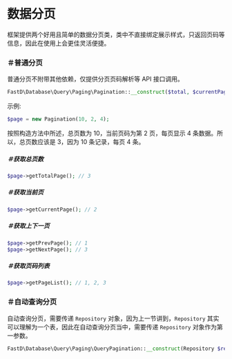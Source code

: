 # 数据分页

框架提供两个好用且简单的数据分页类，类中不直接绑定展示样式，只返回页码等信息，因此在使用上会更佳灵活便捷。

### ＃普通分页

普通分页不附带其他依赖，仅提供分页页码解析等 API 接口调用。

```php
FastD\Database\Query\Paging\Pagination::__construct($total, $currentPage = 1, $showList = 25, $showPage = 5);
```

示例: 

```php
$page = new Pagination(10, 2, 4);
```

按照构造方法中所述，总页数为 10，当前页码为第 2 页，每页显示 4 条数据。所以，总页数应该是 3，因为 10 条记录，每页 4 条。

##### ＃获取总页数

```php
$page->getTotalPage(); // 3
```

##### ＃获取当前页

```php
$page->getCurrentPage(); // 2
```

##### ＃获取上下一页

```php
$page->getPrevPage(); // 1
$page->getNextPage(); // 3
```

##### ＃获取页码列表

```php
$page->getPageList(); // 1, 2, 3
```

### ＃自动查询分页

自动查询分页，需要传递 `Repository` 对象，因为上一节讲到，`Repository` 其实可以理解为一个表，因此在自动查询分页当中，需要传递 `Repository` 对象作为第一参数。

```php
FastD\Database\Query\Paging\QueryPagination::__construct(Repository $repository, $currentPage = 1, $showList = 25, $showPage = 5)
```

